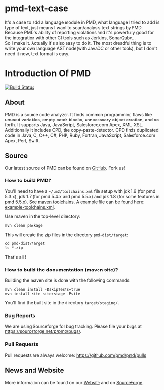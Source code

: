 # pmd-text-case  
It's a case to add a language module in PMD, what language I tried to add is type of text, just means I want to scan/analysis text strings by PMD. Because PMD's ability of reporting violations and it's powerfully good for the integration with other CI tools such as Jenkins, SonarQube...  
So I make it. Actually it's also easy to do it. The most dreadful thing is to write your own language AST node(with JavaCC or other tools), but I don't need it now, text format is easy.  

# Introduction Of PMD

[![Build Status](https://travis-ci.org/pmd/pmd.svg?branch=master)](https://travis-ci.org/pmd/pmd)

## About

PMD is a source code analyzer. It finds common programming flaws like unused variables, empty catch blocks,
unnecessary object creation, and so forth. It supports Java, JavaScript, Salesforce.com Apex, XML, XSL.
Additionally it includes CPD, the copy-paste-detector. CPD finds duplicated code in
Java, C, C++, C#, PHP, Ruby, Fortran, JavaScript, Salesforce.com Apex, Perl, Swift.

## Source

Our latest source of PMD can be found on [GitHub]. Fork us!

### How to build PMD?

You'll need to have a `~/.m2/toolchains.xml` file setup with jdk 1.6 (for pmd 5.3.x), jdk 1.7 (for pmd 5.4.x and pmd 5.5.x)
and jdk 1.8 (for some features in pmd 5.5.x). See [maven toolchains](https://maven.apache.org/guides/mini/guide-using-toolchains.html).
A example file can be found here: [example-toolchains.xml](https://github.com/pmd/pmd/blob/master/example-toolchains.xml).

Use maven in the top-level directory:

    mvn clean package

This will create the zip files in the directory `pmd-dist/target`:

    cd pmd-dist/target
    ls *.zip

That's all !

### How to build the documentation (maven site)?

Building the maven site is done with the following commands:

    mvn clean install -DskipTests=true
    mvn install site site:stage -Psite

You'll find the built site in the directory `target/staging/`.

### Bug Reports

We are using Sourceforge for bug tracking. Please file your bugs at <https://sourceforge.net/p/pmd/bugs/>.

### Pull Requests

Pull requests are always welcome: <https://github.com/pmd/pmd/pulls>


## News and Website

More information can be found on our [Website] and on [SourceForge].


[GitHub]: https://github.com/pmd/pmd
[Website]: https://pmd.github.io
[SourceForge]: https://sourceforge.net/projects/pmd/

